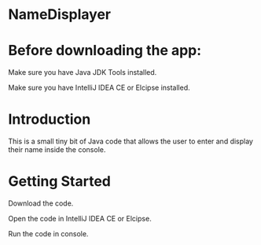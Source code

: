 # NameDisplayer

# Before downloading the app:

Make sure you have Java JDK Tools installed. 

Make sure you have IntelliJ IDEA CE or Elcipse installed.

# Introduction

This is a small tiny bit of Java code that allows the user to enter and display their name inside the console.

# Getting Started

Download the code.

Open the code in IntelliJ IDEA CE or Elcipse.

Run the code in console.
